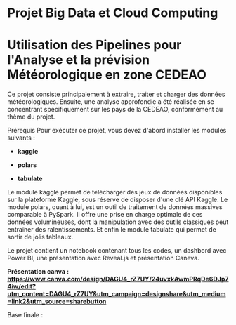 # Projet Big Data et  Cloud Computing

# Utilisation des Pipelines pour l'Analyse et la prévision Météorologique en zone CEDEAO


Ce projet consiste principalement à extraire, traiter et charger des données météorologiques. Ensuite, une analyse approfondie a été réalisée en se concentrant spécifiquement sur les pays de la CEDEAO, conformément au thème du projet.

Prérequis
Pour exécuter ce projet, vous devez d'abord installer les modules suivants :

* **kaggle**

* **polars**

* **tabulate**

Le module kaggle permet de télécharger des jeux de données disponibles sur la plateforme Kaggle, sous réserve de disposer d'une clé API Kaggle. Le module polars, quant à lui, est un outil de traitement de données massives comparable à PySpark. Il offre une prise en charge optimale de ces données volumineuses, dont la manipulation avec des outils classiques peut entraîner des ralentissements. Et enfin le module tabulate qui permet de sortir de jolis tableaux.

Le projet contient un notebook contenant tous les codes, un dashbord avec Power BI, une présentation avec Reveal.js et présentation Caneva. 

**Présentation canva : https://www.canva.com/design/DAGU4_rZ7UY/24uvxkAwmPRqDe6DJp74iw/edit?utm_content=DAGU4_rZ7UY&utm_campaign=designshare&utm_medium=link2&utm_source=sharebutton** 

Base finale : 
